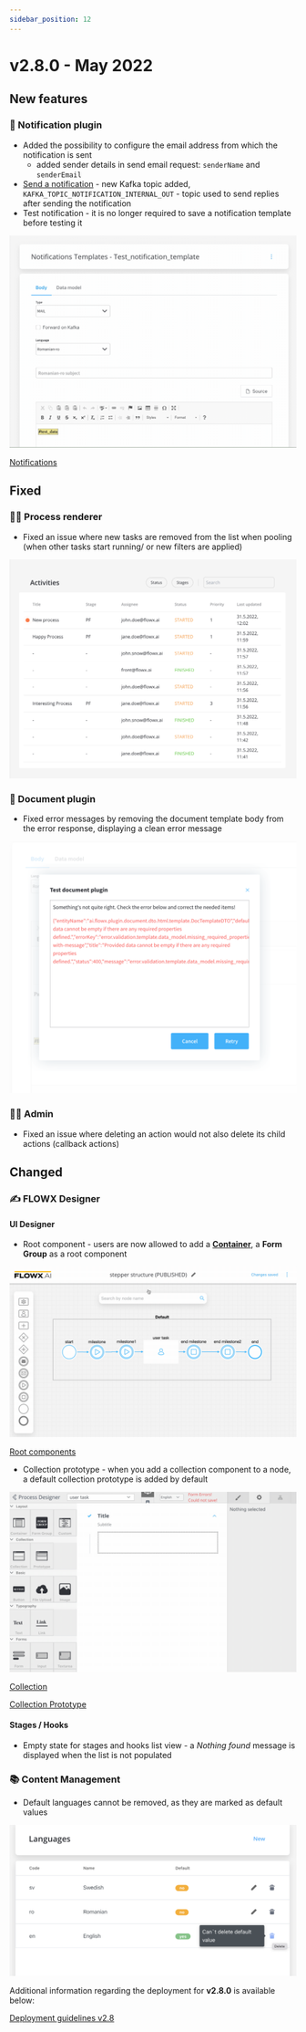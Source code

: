 ```yaml
---
sidebar_position: 12
---
```


# v2.8.0 - May 2022

## **New features**

### :envelope_with_arrow: Notification plugin

* Added the possibility to configure the email address from which the notification is sent&#x20;
  * added sender details in send email request: `senderName` and `senderEmail`
* [Send a notification](../../docs/platform-deep-dive/plugins/custom-plugins/notifications-plugin/using-notifications-plugin/sending-a-notification) - new Kafka topic added, `KAFKA_TOPIC_NOTIFICATION_INTERNAL_OUT` -  topic used to send replies after sending the notification
* Test notification - it is no longer required to save a notification template before testing it

![](../img/release280_notif.gif)

[Notifications](../../docs/platform-deep-dive/plugins/custom-plugins/notifications-plugin)


## **Fixed**

### 🤹‍♀️ Process renderer

* Fixed an issue where new tasks are removed from the list when pooling (when other tasks start running/ or new filters are applied)

![](../img/release280_task_pooling.png)

### :page_facing_up: Document plugin

* Fixed error messages by removing the document template body from the error response, displaying a clean error message

![](../img/release280_test_doc.png)

### 👩‍🏭 Admin

* Fixed an issue where deleting an action would not also delete its child actions (callback actions)

## **Changed**

### :writing_hand: FLOWX **Designer**&#x20;

#### **UI Designer**

* Root component - users are now allowed to add a [**Container**](../../docs/building-blocks/ui-designer/ui-component-types/root-components/container), a **Form Group** as a root component

![Root component](../img/release280_root_comp.gif)

[Root components](../../docs/building-blocks/ui-designer/ui-component-types/root-components)


* Collection prototype - when you add a collection component to a node, a default collection prototype is added by default

![Collection prototype](../img/release280_coll_prot.gif)

[Collection](../../docs/building-blocks/ui-designer/ui-component-types/collection)

[Collection Prototype](../../docs/building-blocks/ui-designer/ui-component-types/collection/collection_prototype)

#### Stages / Hooks

* Empty state for stages and hooks list view - a _Nothing found_ message is displayed when the list is not populated

### :books: Content Management

* Default languages cannot be removed, as they are marked as default values

![](../img/release280_cms.png)

Additional information regarding the deployment for **v2.8.0** is available below:

[Deployment guidelines v2.8](deployment-guidelines-v2.8)
